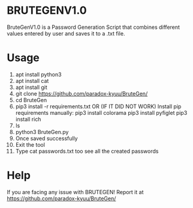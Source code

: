 # BRUTEGENV1.0

BruteGenV1.0 is a Password Generation Script that combines different values entered by user and saves it to a .txt file.

# Usage
1. apt install python3
2. apt install cat
3. apt install git
4. git clone https://github.com/paradox-kyuu/BruteGen/
5. cd BruteGen
6. pip3 install -r requirements.txt 
OR (IF IT DID NOT WORK) 
Install pip requirements manually:
pip3 install colorama
pip3 install pyfiglet
pip3 install rich
7. ls
8. python3 BruteGen.py
9. Once saved successfully
10. Exit the tool
11. Type cat passwords.txt too see all the created passwords

# Help
If you are facing any issue with BRUTEGEN! Report it at https://github.com/paradox-kyuu/BruteGen/
